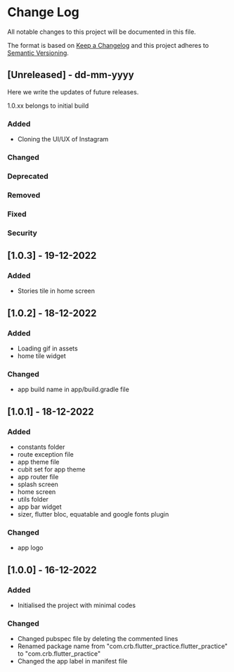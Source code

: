 # Change Log
All notable changes to this project will be documented in this file.

The format is based on [Keep a Changelog](http://keepachangelog.com/)
and this project adheres to [Semantic Versioning](http://semver.org/).

## [Unreleased] - dd-mm-yyyy
Here we write the updates of future releases.

1.0.xx belongs to initial build

### Added
- Cloning the UI/UX of Instagram

### Changed

### Deprecated

### Removed

### Fixed

### Security


## [1.0.3] - 19-12-2022

### Added
- Stories tile in home screen


## [1.0.2] - 18-12-2022

### Added
- Loading gif in assets
- home tile widget

### Changed
- app build name in app/build.gradle file


## [1.0.1] - 18-12-2022

### Added
- constants folder
- route exception file
- app theme file
- cubit set for app theme
- app router file
- splash screen
- home screen
- utils folder
- app bar widget
- sizer, flutter bloc, equatable and google fonts plugin

### Changed
- app logo


## [1.0.0] - 16-12-2022

### Added
- Initialised the project with minimal codes

### Changed
- Changed pubspec file by deleting the commented lines
- Renamed package name from "com.crb.flutter_practice.flutter_practice" to "com.crb.flutter_practice"
- Changed the app label in manifest file